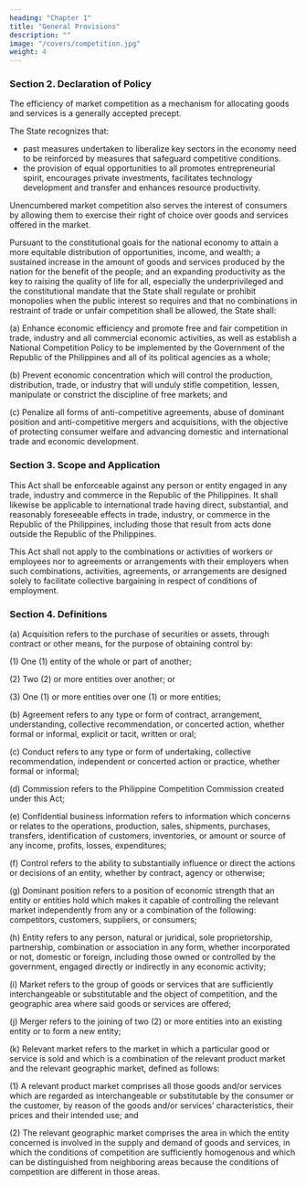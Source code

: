 ```yaml
---
heading: "Chapter 1"
title: "General Provisions"
description: ""
image: "/covers/competition.jpg"
weight: 4
---
```



<!-- Sixteenth Congress
Second Regular Session

Monday, July 28, 2018 -->


### Section 2. Declaration of Policy

The efficiency of market competition as a mechanism for allocating goods and services is a generally accepted precept. 

The State recognizes that:
- past measures undertaken to liberalize key sectors in the economy need to be reinforced by measures that safeguard competitive conditions. 
- the provision of equal opportunities to all promotes entrepreneurial spirit, encourages private investments, facilitates technology development and transfer and enhances resource productivity. 

Unencumbered market competition also serves the interest of consumers by allowing them to exercise their right of choice over goods and services offered in the market.

Pursuant to the constitutional goals for the national economy to attain a more equitable distribution of opportunities, income, and wealth; a sustained increase in the amount of goods and services produced by the nation for the benefit of the people; and an expanding productivity as the key to raising the quality of life for all, especially the underprivileged and the constitutional mandate that the State shall regulate or prohibit monopolies when the public interest so requires and that no combinations in restraint of trade or unfair competition shall be allowed, the State shall:

(a) Enhance economic efficiency and promote free and fair competition in trade, industry and all commercial economic activities, as well as establish a National Competition Policy to be implemented by the Government of the Republic of the Philippines and all of its political agencies as a whole;

(b) Prevent economic concentration which will control the production, distribution, trade, or industry that will unduly stifle competition, lessen, manipulate or constrict the discipline of free markets; and

(c) Penalize all forms of anti-competitive agreements, abuse of dominant position and anti-competitive mergers and acquisitions, with the objective of protecting consumer welfare and advancing domestic and international trade and economic development.


### Section 3. Scope and Application

This Act shall be enforceable against any person or entity engaged in any trade, industry and commerce in the Republic of the Philippines. It shall likewise be applicable to international trade having direct, substantial, and reasonably foreseeable effects in trade, industry, or commerce in the Republic of the Philippines, including those that result from acts done outside the Republic of the Philippines.

This Act shall not apply to the combinations or activities of workers or employees nor to agreements or arrangements with their employers when such combinations, activities, agreements, or arrangements are designed solely to facilitate collective bargaining in respect of conditions of employment.


### Section 4. Definitions

(a) Acquisition refers to the purchase of securities or assets, through contract or other means, for the purpose of obtaining control by:

(1) One (1) entity of the whole or part of another;

(2) Two (2) or more entities over another; or

(3) One (1) or more entities over one (1) or more entities;

(b) Agreement refers to any type or form of contract, arrangement, understanding, collective recommendation, or concerted action, whether formal or informal, explicit or tacit, written or oral;

(c) Conduct refers to any type or form of undertaking, collective recommendation, independent or concerted action or practice, whether formal or informal;

(d) Commission refers to the Philippine Competition Commission created under this Act;

(e) Confidential business information refers to information which concerns or relates to the operations, production, sales, shipments, purchases, transfers, identification of customers, inventories, or amount or source of any income, profits, losses, expenditures;

(f) Control refers to the ability to substantially influence or direct the actions or decisions of an entity, whether by contract, agency or otherwise;

(g) Dominant position refers to a position of economic strength that an entity or entities hold which makes it capable of controlling the relevant market independently from any or a combination of the following: competitors, customers, suppliers, or consumers;

(h) Entity refers to any person, natural or juridical, sole proprietorship, partnership, combination or association in any form, whether incorporated or not, domestic or foreign, including those owned or controlled by the government, engaged directly or indirectly in any economic activity;

(i) Market refers to the group of goods or services that are sufficiently interchangeable or substitutable and the object of competition, and the geographic area where said goods or services are offered;

(j) Merger refers to the joining of two (2) or more entities into an existing entity or to form a new entity;

(k) Relevant market refers to the market in which a particular good or service is sold and which is a combination of the relevant product market and the relevant geographic market, defined as follows:

(1) A relevant product market comprises all those goods and/or services which are regarded as interchangeable or substitutable by the consumer or the customer, by reason of the goods and/or services’ characteristics, their prices and their intended use; and

(2) The relevant geographic market comprises the area in which the entity concerned is involved in the supply and demand of goods and services, in which the conditions of competition are sufficiently homogenous and which can be distinguished from neighboring areas because the conditions of competition are different in those areas.

